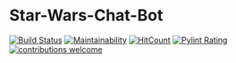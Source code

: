 # Star-Wars-Chat-Bot

[![Build Status](https://travis-ci.com/KunyuHe/Star-Wars-Chat-Bot.svg?branch=master)](https://travis-ci.com/KunyuHe/Star-Wars-Chat-Bot) [![Maintainability](https://api.codeclimate.com/v1/badges/51bb1108bff035ba0a56/maintainability)](https://codeclimate.com/github/KunyuHe/Star-Wars-Chat-Bot/maintainability) [![HitCount](http://hits.dwyl.io/KunyuHe/Star-Wars-Chat-Bot.svg)](http://hits.dwyl.io/KunyuHe/Star-Wars-Chat-Bot) [![Pylint Rating](https://github.com/KunyuHe/Star-Wars-Chat-Bot/rating.svg)](https://github.com/KunyuHe/Star-Wars-Chat-Bot/report.html) [![contributions welcome](https://img.shields.io/badge/contributions-welcome-brightgreen.svg?style=flat)](https://github.com/dwyl/esta/issues)
